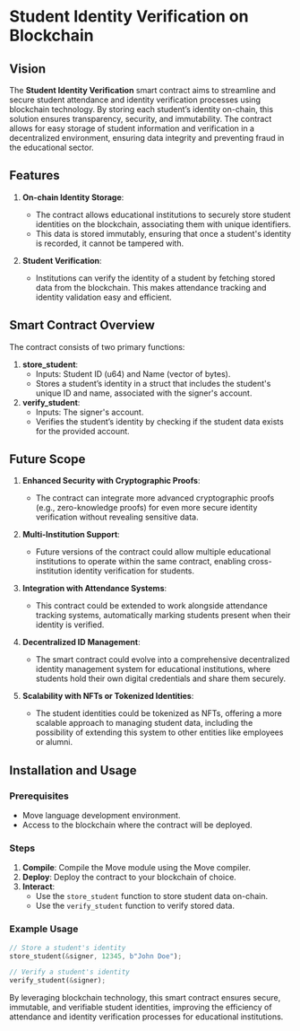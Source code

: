 # Student Identity Verification on Blockchain

## Vision

The **Student Identity Verification** smart contract aims to streamline and secure student attendance and identity verification processes using blockchain technology. By storing each student’s identity on-chain, this solution ensures transparency, security, and immutability. The contract allows for easy storage of student information and verification in a decentralized environment, ensuring data integrity and preventing fraud in the educational sector.

## Features

1. **On-chain Identity Storage**:

   - The contract allows educational institutions to securely store student identities on the blockchain, associating them with unique identifiers.
   - This data is stored immutably, ensuring that once a student's identity is recorded, it cannot be tampered with.

2. **Student Verification**:
   - Institutions can verify the identity of a student by fetching stored data from the blockchain. This makes attendance tracking and identity validation easy and efficient.

## Smart Contract Overview

The contract consists of two primary functions:

1. **store_student**:
   - Inputs: Student ID (u64) and Name (vector of bytes).
   - Stores a student’s identity in a struct that includes the student's unique ID and name, associated with the signer's account.
2. **verify_student**:
   - Inputs: The signer's account.
   - Verifies the student’s identity by checking if the student data exists for the provided account.

## Future Scope

1. **Enhanced Security with Cryptographic Proofs**:

   - The contract can integrate more advanced cryptographic proofs (e.g., zero-knowledge proofs) for even more secure identity verification without revealing sensitive data.

2. **Multi-Institution Support**:

   - Future versions of the contract could allow multiple educational institutions to operate within the same contract, enabling cross-institution identity verification for students.

3. **Integration with Attendance Systems**:

   - This contract could be extended to work alongside attendance tracking systems, automatically marking students present when their identity is verified.

4. **Decentralized ID Management**:

   - The smart contract could evolve into a comprehensive decentralized identity management system for educational institutions, where students hold their own digital credentials and share them securely.

5. **Scalability with NFTs or Tokenized Identities**:
   - The student identities could be tokenized as NFTs, offering a more scalable approach to managing student data, including the possibility of extending this system to other entities like employees or alumni.

## Installation and Usage

### Prerequisites

- Move language development environment.
- Access to the blockchain where the contract will be deployed.

### Steps

1. **Compile**: Compile the Move module using the Move compiler.
2. **Deploy**: Deploy the contract to your blockchain of choice.
3. **Interact**:
   - Use the `store_student` function to store student data on-chain.
   - Use the `verify_student` function to verify stored data.

### Example Usage

```rust
// Store a student's identity
store_student(&signer, 12345, b"John Doe");

// Verify a student's identity
verify_student(&signer);
```

By leveraging blockchain technology, this smart contract ensures secure, immutable, and verifiable student identities, improving the efficiency of attendance and identity verification processes for educational institutions.
